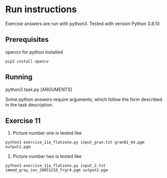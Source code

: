 # Run instructions

Exercise answers are run with python3. Tested with version Python 3.8.10

## Prerequisites

opencv for python installed

```
pip3 install opencv
```

## Running

python3 task.py [ARGUMENTS]

Some python answers require arguments, which follow the form described in the task description.


## Exercise 11

1) Picture number one is tested like

```
python3 exercise_11a_flatzone.py input_gran.txt gran01_64.pgm output1.pgm
```


2) Picture number two is tested like

```
python3 exercise_11a_flatzone.py input_2.txt immed_gray_inv_20051218_frgr4.pgm output2.pgm
```
